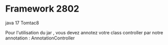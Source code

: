 # Framework 2802

java 17 Tomtac8

Pour l'utilisation du jar , vous devez annotez votre class controller par notre annotation : AnnotationController

